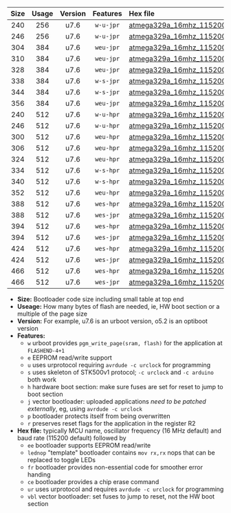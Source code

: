 |Size|Usage|Version|Features|Hex file|
|:-:|:-:|:-:|:-:|:--|
|240|256|u7.6|`w-u-jpr`|[atmega329a_16mhz_115200bps_ur_vbl.hex](https://raw.githubusercontent.com/stefanrueger/urboot/main//atmega329a_16mhz_115200bps_ur_vbl.hex)|
|246|256|u7.6|`w-u-jpr`|[atmega329a_16mhz_115200bps_lednop_ur_vbl.hex](https://raw.githubusercontent.com/stefanrueger/urboot/main//atmega329a_16mhz_115200bps_lednop_ur_vbl.hex)|
|304|384|u7.6|`weu-jpr`|[atmega329a_16mhz_115200bps_ee_ur_vbl.hex](https://raw.githubusercontent.com/stefanrueger/urboot/main//atmega329a_16mhz_115200bps_ee_ur_vbl.hex)|
|310|384|u7.6|`weu-jpr`|[atmega329a_16mhz_115200bps_ee_lednop_ur_vbl.hex](https://raw.githubusercontent.com/stefanrueger/urboot/main//atmega329a_16mhz_115200bps_ee_lednop_ur_vbl.hex)|
|328|384|u7.6|`weu-jpr`|[atmega329a_16mhz_115200bps_ee_lednop_fr_ur_vbl.hex](https://raw.githubusercontent.com/stefanrueger/urboot/main//atmega329a_16mhz_115200bps_ee_lednop_fr_ur_vbl.hex)|
|338|384|u7.6|`w-s-jpr`|[atmega329a_16mhz_115200bps_vbl.hex](https://raw.githubusercontent.com/stefanrueger/urboot/main//atmega329a_16mhz_115200bps_vbl.hex)|
|344|384|u7.6|`w-s-jpr`|[atmega329a_16mhz_115200bps_lednop_vbl.hex](https://raw.githubusercontent.com/stefanrueger/urboot/main//atmega329a_16mhz_115200bps_lednop_vbl.hex)|
|356|384|u7.6|`weu-jpr`|[atmega329a_16mhz_115200bps_ee_lednop_fr_ce_ur_vbl.hex](https://raw.githubusercontent.com/stefanrueger/urboot/main//atmega329a_16mhz_115200bps_ee_lednop_fr_ce_ur_vbl.hex)|
|240|512|u7.6|`w-u-hpr`|[atmega329a_16mhz_115200bps_ur.hex](https://raw.githubusercontent.com/stefanrueger/urboot/main//atmega329a_16mhz_115200bps_ur.hex)|
|246|512|u7.6|`w-u-hpr`|[atmega329a_16mhz_115200bps_lednop_ur.hex](https://raw.githubusercontent.com/stefanrueger/urboot/main//atmega329a_16mhz_115200bps_lednop_ur.hex)|
|300|512|u7.6|`weu-hpr`|[atmega329a_16mhz_115200bps_ee_ur.hex](https://raw.githubusercontent.com/stefanrueger/urboot/main//atmega329a_16mhz_115200bps_ee_ur.hex)|
|306|512|u7.6|`weu-hpr`|[atmega329a_16mhz_115200bps_ee_lednop_ur.hex](https://raw.githubusercontent.com/stefanrueger/urboot/main//atmega329a_16mhz_115200bps_ee_lednop_ur.hex)|
|324|512|u7.6|`weu-hpr`|[atmega329a_16mhz_115200bps_ee_lednop_fr_ur.hex](https://raw.githubusercontent.com/stefanrueger/urboot/main//atmega329a_16mhz_115200bps_ee_lednop_fr_ur.hex)|
|334|512|u7.6|`w-s-hpr`|[atmega329a_16mhz_115200bps.hex](https://raw.githubusercontent.com/stefanrueger/urboot/main//atmega329a_16mhz_115200bps.hex)|
|340|512|u7.6|`w-s-hpr`|[atmega329a_16mhz_115200bps_lednop.hex](https://raw.githubusercontent.com/stefanrueger/urboot/main//atmega329a_16mhz_115200bps_lednop.hex)|
|352|512|u7.6|`weu-hpr`|[atmega329a_16mhz_115200bps_ee_lednop_fr_ce_ur.hex](https://raw.githubusercontent.com/stefanrueger/urboot/main//atmega329a_16mhz_115200bps_ee_lednop_fr_ce_ur.hex)|
|388|512|u7.6|`wes-hpr`|[atmega329a_16mhz_115200bps_ee.hex](https://raw.githubusercontent.com/stefanrueger/urboot/main//atmega329a_16mhz_115200bps_ee.hex)|
|388|512|u7.6|`wes-jpr`|[atmega329a_16mhz_115200bps_ee_vbl.hex](https://raw.githubusercontent.com/stefanrueger/urboot/main//atmega329a_16mhz_115200bps_ee_vbl.hex)|
|394|512|u7.6|`wes-hpr`|[atmega329a_16mhz_115200bps_ee_lednop.hex](https://raw.githubusercontent.com/stefanrueger/urboot/main//atmega329a_16mhz_115200bps_ee_lednop.hex)|
|394|512|u7.6|`wes-jpr`|[atmega329a_16mhz_115200bps_ee_lednop_vbl.hex](https://raw.githubusercontent.com/stefanrueger/urboot/main//atmega329a_16mhz_115200bps_ee_lednop_vbl.hex)|
|424|512|u7.6|`wes-hpr`|[atmega329a_16mhz_115200bps_ee_lednop_fr.hex](https://raw.githubusercontent.com/stefanrueger/urboot/main//atmega329a_16mhz_115200bps_ee_lednop_fr.hex)|
|424|512|u7.6|`wes-jpr`|[atmega329a_16mhz_115200bps_ee_lednop_fr_vbl.hex](https://raw.githubusercontent.com/stefanrueger/urboot/main//atmega329a_16mhz_115200bps_ee_lednop_fr_vbl.hex)|
|466|512|u7.6|`wes-hpr`|[atmega329a_16mhz_115200bps_ee_lednop_fr_ce.hex](https://raw.githubusercontent.com/stefanrueger/urboot/main//atmega329a_16mhz_115200bps_ee_lednop_fr_ce.hex)|
|466|512|u7.6|`wes-jpr`|[atmega329a_16mhz_115200bps_ee_lednop_fr_ce_vbl.hex](https://raw.githubusercontent.com/stefanrueger/urboot/main//atmega329a_16mhz_115200bps_ee_lednop_fr_ce_vbl.hex)|

- **Size:** Bootloader code size including small table at top end
- **Useage:** How many bytes of flash are needed, ie, HW boot section or a multiple of the page size
- **Version:** For example, u7.6 is an urboot version, o5.2 is an optiboot version
- **Features:**
  + `w` urboot provides `pgm_write_page(sram, flash)` for the application at `FLASHEND-4+1`
  + `e` EEPROM read/write support
  + `u` uses urprotocol requiring `avrdude -c urclock` for programming
  + `s` uses skeleton of STK500v1 protocol; `-c urclock` and `-c arduino` both work
  + `h` hardware boot section: make sure fuses are set for reset to jump to boot section
  + `j` vector bootloader: uploaded applications *need to be patched externally*, eg, using `avrdude -c urclock`
  + `p` bootloader protects itself from being overwritten
  + `r` preserves reset flags for the application in the register R2
- **Hex file:** typically MCU name, oscillator frequency (16 MHz default) and baud rate (115200 default) followed by
  + `ee` bootloader supports EEPROM read/write
  + `lednop` "template" bootloader contains `mov rx,rx` nops that can be replaced to toggle LEDs
  + `fr` bootloader provides non-essential code for smoother error handing
  + `ce` bootloader provides a chip erase command
  + `ur` uses urprotocol and requires `avrdude -c urclock` for programming
  + `vbl` vector bootloader: set fuses to jump to reset, not the HW boot section
